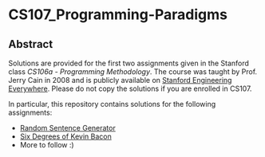 # CS107_Programming-Paradigms
## Abstract
Solutions are provided for the first two assignments given in the Stanford class *CS106a - Programming Methodology*. The course was taught by Prof. Jerry Cain in 2008 and is publicly available on [Stanford Engineering Everywhere](https://see.stanford.edu/Course/CS107). Please do not copy the solutions if you are enrolled in CS107.

In particular, this repository contains solutions for the following assignments:
+ [Random Sentence Generator](https://github.com/tobiaslutz/CS107_Programming-Paradigms/blob/master/Assignment_1/04-Assignment-1-RSG.pdf)
+ [Six Degrees of Kevin Bacon](https://github.com/tobiaslutz/CS107_Programming-Paradigms/blob/master/Assignment_2/09-Assignment-2-Six-Degrees.pdf)
+ More to follow :)
